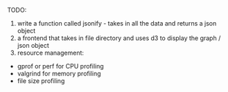 TODO:

1. write a function called jsonify - takes in all the data and returns a json object
2. a frontend that takes in file directory and uses d3 to display the graph / json object
3. resource management:
  - gprof or perf for CPU profiling
  - valgrind for memory profiling
  - file size profiling

